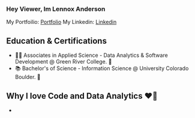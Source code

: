 ### Hey Viewer, Im Lennox Anderson 

My Portfoilio: [Portfolio]
My Linkedin:   [Linkedin]

## Education & Certifications
- 🧑‍💻 Associates in Applied Science - Data Analytics & Software Development @ Green River College. 🐊
- 📚 Bachelor's of Science - Information Science @ University Colorado Boulder. 🦬

## Why I love Code and Data Analytics ❤️👾
-

[Portfolio]: https://techlenny.com
[Linkedin]: https://www.linkedin.com/in/lennox-a/
